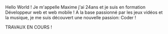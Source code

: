 Hello World ! Je m'appelle Maxime j'ai 24ans et je suis en formation Développeur web et web mobile ! 
A la base passionné par les jeux vidéos et la musique, je me suis découvert une nouvelle passion: Coder ! 

TRAVAUX EN COURS !
